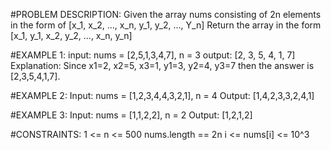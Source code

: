 #PROBLEM DESCRIPTION:
Given the array nums consisting of 2n elements in the form of
[x_1, x_2, ..., x_n, y_1, y_2, ..., Y_n]
Return the array in the form [x_1, y_1, x_2, y_2, ..., x_n, y_n]

#EXAMPLE 1:
input:  nums = [2,5,1,3,4,7], n = 3
output: [2, 3, 5, 4, 1, 7]
Explanation: Since x1=2, x2=5, x3=1, y1=3, y2=4, y3=7 then the answer is [2,3,5,4,1,7].

#EXAMPLE 2:
Input: nums = [1,2,3,4,4,3,2,1], n = 4
Output: [1,4,2,3,3,2,4,1]

#EXAMPLE 3:
Input: nums = [1,1,2,2], n = 2
Output: [1,2,1,2]

#CONSTRAINTS:
1 <= n <= 500
nums.length == 2n
i <= nums[i] <= 10^3
